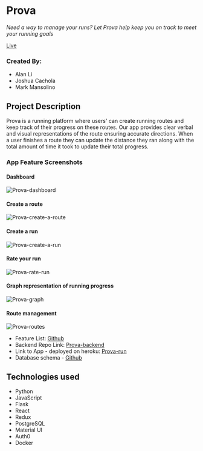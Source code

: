 # Prova

*Need a way to manage your runs? Let Prova help keep you on track to meet your running goals*

[Live](https://prova-run.herokuapp.com)

### Created By:
- Alan Li
- Joshua Cachola
- Mark Mansolino

## Project Description
Prova is a running platform where users' can create running routes and keep track of their progress on these routes. Our app provides clear verbal and visual representations of the route ensuring accurate directions. When a user finishes a route they can update the distance they ran along with the total amount of time it took to update their total progress.

### App Feature Screenshots
#### Dashboard
![Prova-dashboard](https://media.giphy.com/media/S4Bln9msfQOjZhPQmz/giphy.gif)

#### Create a route
![Prova-create-a-route](https://media.giphy.com/media/W03O7rOagoE0V80j8c/giphy.gif)

#### Create a run
![Prova-create-a-run](https://media.giphy.com/media/IgFKabDBwakb4uCwTI/giphy.gif)

#### Rate your run
![Prova-rate-run](https://media.giphy.com/media/JpYnyAJjOFhHSGIrJJ/giphy.gif)

#### Graph representation of running progress
![Prova-graph](https://media.giphy.com/media/kagCkUWxyOkpQYdML7/giphy.gif)

#### Route management
![Prova-routes](https://media.giphy.com/media/j31O6MoSYU7q5ix8Cq/giphy.gif)

- Feature List: [Github](/documentation/feature-list.md)
- Backend Repo Link: [Prova-backend](https://github.com/JoshuaCachola/Prova-backend)
- Link to App - deployed on heroku: [Prova-run](https://prova-run.herokuapp.com)
- Database schema - [Github](https://github.com/JoshuaCachola/Prova-backend/blob/master/documentation/feature-packet/Prova-schema.png)

## Technologies used
- Python
- JavaScript
- Flask
- React
- Redux
- PostgreSQL
- Material UI
- Auth0
- Docker
